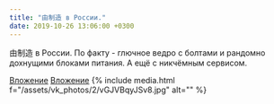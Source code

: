 ```yaml
---
title: "由制造 в России."
date: 2019-10-26 13:06:00 +0300
---
```


由制造 в России.
По факту - глючное ведро с болтами и рандомно дохнущими блоками питания. А ещё с никчёмным сервисом.


[Вложение](https://vk.com/photo41076938_457245804)
[Вложение](https://vk.com/photo41076938_457245805)
{% include media.html f="/assets/vk_photos/2/vGJVBqyJSv8.jpg" alt="" %}
